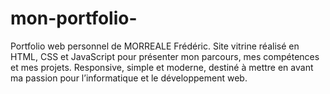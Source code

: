 # mon-portfolio-
Portfolio web personnel de MORREALE Frédéric. Site vitrine réalisé en HTML, CSS et JavaScript pour présenter mon parcours, mes compétences et mes projets. Responsive, simple et moderne, destiné à mettre en avant ma passion pour l’informatique et le développement web.
